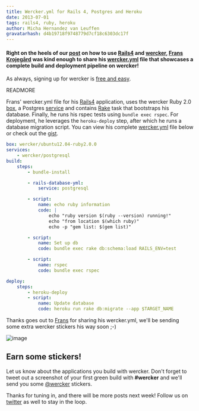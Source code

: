 ```yaml
---
title: Wercker.yml for Rails 4, Postgres and Heroku
date: 2013-07-01
tags: rails4, ruby, heroku
author: Micha Hernandez van Leuffen
gravatarhash: d4b19718f9748779d7cf18c6303dc17f
---
```


<h4 class="subheader">
Right on the heels of our <a href="http://blog.wercker.com/2013/06/25/Rails4-and-wercker.html">post</a> on how to use <a href="http://weblog.rubyonrails.org/2013/6/25/Rails-4-0-final/">Rails4</a> and <a href="http://wercker.com">wercker</a>, <a href="https://twitter.com/frunns">Frans Krojegård</a> was kind enough to share his <a href="http://devcenter.wercker.com/articles/werckeryml/">wercker.yml</a> file that showcases a complete build and deployment pipeline on wercker!
</h4>

As always, signing up for wercker is [free and easy](https://app.wercker.com/users/new/).

READMORE

Frans' wercker.yml file for his [Rails4](http://www.infoq.com/news/2013/06/rails4) application, uses the wercker Ruby 2.0 [box](https://github.com/wercker/box-ubuntu12.04-ruby2.0.0), a Postgres [service](http://devcenter.wercker.com/articles/services/) and contains [Rake](http://rake.rubyforge.org/) task that bootstraps his database. Finally, he runs his rspec tests using `bundle exec rspec`. For deployment, he leverages the `heroku-deploy` step, after which he runs a database migration script. You can view his complete [wercker.yml](http://devcenter.wercker.com/articles/werckeryml/) file below or check out the [gist](https://gist.github.com/frunns/5895115).

``` yaml
box: wercker/ubuntu12.04-ruby2.0.0
services:
    - wercker/postgresql
build:
    steps:
        - bundle-install

        - rails-database-yml:
            service: postgresql

        - script:
            name: echo ruby information
            code: |
                echo "ruby version $(ruby --version) running!"
                echo "from location $(which ruby)"
                echo -p "gem list: $(gem list)"

        - script:
            name: Set up db
            code: bundle exec rake db:schema:load RAILS_ENV=test

        - script:
            name: rspec
            code: bundle exec rspec

deploy:
    steps:
        - heroku-deploy
        - script:
            name: Update database
            code: heroku run rake db:migrate --app $TARGET_NAME
```

Thanks goes out to [Frans](https://twitter.com/frunns) for sharing his wercker.yml, we'll be sending some extra wercker stickers his way soon ;-)

![image](http://f.cl.ly/items/3v3U2f0u1H062Q2D3t0g/BNmcElCCcAE7Vy9.jpg)

## Earn some stickers!

Let us know about the applications you build with wercker. Don't forget to tweet out a screenshot of your first green build with **#wercker** and we'll send you some [@wercker](http://twitter.com/wercker) stickers.

Thanks for tuning in, and there will be more posts next week! Follow us on [twitter](http://twitter.com/wercker) as well to stay in the loop.
